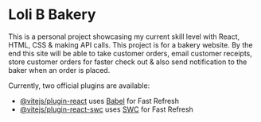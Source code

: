 # Loli B Bakery

This is a personal project showcasing my current skill level with React, HTML, CSS & making API calls.
This project is for a bakery website. By the end this site will be able to take customer orders, email customer receipts, store customer orders for faster check out & also send notification to the baker when an order is placed.

Currently, two official plugins are available:

- [@vitejs/plugin-react](https://github.com/vitejs/vite-plugin-react/blob/main/packages/plugin-react/README.md) uses [Babel](https://babeljs.io/) for Fast Refresh
- [@vitejs/plugin-react-swc](https://github.com/vitejs/vite-plugin-react-swc) uses [SWC](https://swc.rs/) for Fast Refresh
